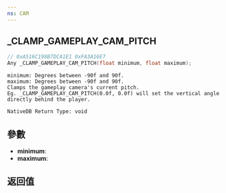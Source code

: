 ```yaml
---
ns: CAM
---
```

## _CLAMP_GAMEPLAY_CAM_PITCH

```c
// 0xA516C198B7DCA1E1 0xFA3A16E7
Any _CLAMP_GAMEPLAY_CAM_PITCH(float minimum, float maximum);
```

```
minimum: Degrees between -90f and 90f.  
maximum: Degrees between -90f and 90f.  
Clamps the gameplay camera's current pitch.  
Eg. _CLAMP_GAMEPLAY_CAM_PITCH(0.0f, 0.0f) will set the vertical angle directly behind the player.  
```

```
NativeDB Return Type: void
```

## 參數
* **minimum**: 
* **maximum**: 

## 返回值
